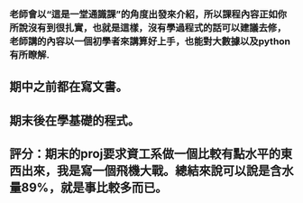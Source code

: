 ### 老師會以“這是一堂通識課”的角度出發來介紹，所以課程內容正如你所說沒有到很扎實，也就是這樣，沒有學過程式的話可以建議去修，老師講的內容以一個初學者來講算好上手，也能對大數據以及python有所瞭解.

## 期中之前都在寫文書。

## 期末後在學基礎的程式。

## 評分：期末的proj要求資工系做一個比較有點水平的東西出來，我是寫一個飛機大戰。總結來說可以說是含水量89%，就是事比較多而已。
